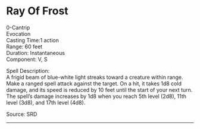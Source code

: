# Ray Of Frost
0-Cantrip<br>
Evocation<br>
Casting Time:1 action<br>
Range: 60 feet<br>
Duration: Instantaneous<br>
Component: V, S

Spell Description:<br>
A frigid beam of blue-white light streaks toward a creature within range. Make a ranged spell attack against the target. On a hit, it takes 1d8 cold damage, and its speed is reduced by 10 feet until the start of your next turn.<br>The spell’s damage increases by 1d8 when you reach 5th level (2d8), 11th level (3d8), and 17th level (4d8).

Source: SRD

---